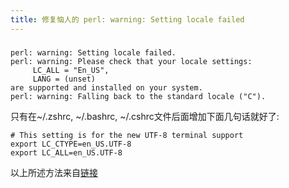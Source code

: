 ```yaml
---
title: 修复恼人的 perl: warning: Setting locale failed
---
```

### 
```
perl: warning: Setting locale failed.
perl: warning: Please check that your locale settings:
     LC_ALL = "En_US",
     LANG = (unset)
are supported and installed on your system.
perl: warning: Falling back to the standard locale ("C").
```
只有在~/.zshrc, ~/.bashrc, ~/.cshrc文件后面增加下面几句话就好了:
```
# This setting is for the new UTF-8 terminal support
export LC_CTYPE=en_US.UTF-8
export LC_ALL=en_US.UTF-8
```

以上所述方法来自[链接](http://blogs.law.harvard.edu/hoanga/2008/04/10/fixing-that-really-irritating-perl-warning-setting-locale-failed-on/)
